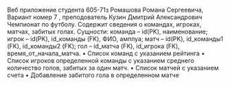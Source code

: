 Веб приложение студента 605-71з Ромашова Романа Сергеевича, Вариант номер 7 , преподователь Кузин Дмитрий Александрович
	Чемпионат по футболу. Содержит сведения о командах, игроках, матчах, забитых голах. Сущности: команда – id(PK), наименование; игрок – id(PK), id_команды (FK), ФИО, амплуа; матч – id(PK), id_команды1 (FK), id_команды2 (FK); гол – id_матча (FK), id_игрока (FK), время_от_начала_матча.
•	Список команд с указанием рейтинга
•	Список игроков определенной команды с указанием среднего количество голов, забитых за один матч.
•	Список матчей с указанием счета
•	Добавление забитого гола в определенном матче
